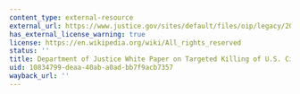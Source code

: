 ```yaml
---
content_type: external-resource
external_url: https://www.justice.gov/sites/default/files/oip/legacy/2014/07/23/dept-white-paper.pdf
has_external_license_warning: true
license: https://en.wikipedia.org/wiki/All_rights_reserved
status: ''
title: Department of Justice White Paper on Targeted Killing of U.S. Citizens. (PDF)
uid: 10834799-deaa-40ab-a0ad-bb7f9acb7357
wayback_url: ''
---
```


